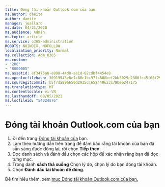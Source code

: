 ```yaml
---
title: Đóng tài khoản Outlook.com của bạn
ms.author: daeite
author: daeite
manager: joallard
ms.date: 04/21/2020
ms.audience: Admin
ms.topic: article
ms.service: o365-administration
ROBOTS: NOINDEX, NOFOLLOW
localization_priority: Normal
ms.collection: Adm_O365
ms.custom:
- "206"
- "8000005"
ms.assetid: ef3475a8-e898-44d8-ae1d-82cdbf4454e8
ms.openlocfilehash: 30919543e0e1c80c1bc97fc808bef2bb3029e2380fcd5f66f2995aedc4e4282f
ms.sourcegitcommit: b5f7da89a650d2915dc652449623c78be6247175
ms.translationtype: MT
ms.contentlocale: vi-VN
ms.lasthandoff: 08/05/2021
ms.locfileid: "54024876"
---
```

# <a name="close-your-outlookcom-account"></a>Đóng tài khoản Outlook.com của bạn

1. Đi đến trang [Đóng tài khoản của](https://go.microsoft.com/fwlink/p/?linkid=845493) bạn.
2. Làm theo hướng dẫn trên trang để đảm bảo rằng tài khoản của bạn đã sẵn sàng được đóng lại, rồi chọn **Tiếp theo.**
3. Đọc danh sách và đánh dấu chọn các hộp để xác nhận rằng bạn đã đọc từng mục.
4. Trong danh **sách thả xuống** Chọn lý do, chọn lý do bạn đóng tài khoản.
5. Chọn **Đánh dấu tài khoản để đóng**.

Để tìm hiểu thêm, xem [mục Đóng tài khoản Outlook.com của bạn.](https://support.office.com/article/564b801e-2a47-4cb2-afa8-12ead3185038?wt.mc_id=Office_Outlook_com_Alchemy)
  